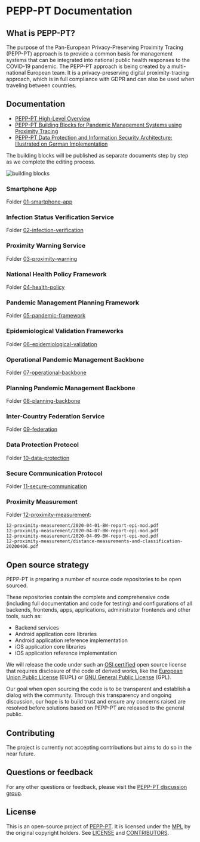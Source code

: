 # PEPP-PT Documentation

## What is PEPP-PT?

The purpose of the Pan-European Privacy-Preserving Proximity Tracing (PEPP-PT)
approach is to provide a common basis for management systems that can be
integrated into national public health responses to the COVID-19 pandemic.  The
PEPP-PT approach is being created by a multi-national European team.  It is
a privacy-preserving digital proximity-tracing approach, which is in full
compliance with GDPR and can also be used when traveling between countries.

## Documentation

- [PEPP-PT High-Level Overview](./PEPP-PT-high-level-overview.pdf)
- [PEPP-PT Building Blocks for Pandemic Management Systems using Proximity Tracing](./PEPP-PT-building-blocks.pdf)
- [PEPP-PT Data Protection and Information Security Architecture: Illustrated on German Implementation](./PEPP-PT-data-protection-information-security-architecture.pdf)

The building blocks will be published as separate documents step by step as we
complete the editing process.

![building blocks](./img/blocks.png)

### Smartphone App

Folder [01-smartphone-app](./01-smartphone-app)

### Infection Status Verification Service

Folder [02-infection-verification](./02-infection-verification)

### Proximity Warning Service

Folder [03-proximity-warning](./03-proximity-warning)

### National Health Policy Framework

Folder [04-health-policy](./04-health-policy)

### Pandemic Management Planning Framework

Folder [05-pandemic-framework](./05-pandemic-framework)

### Epidemiological Validation Frameworks

Folder [06-epidemiological-validation](./06-epidemiological-validation)

### Operational Pandemic Management Backbone

Folder [07-operational-backbone](./07-operational-backbone)

### Planning Pandemic Management Backbone

Folder [08-planning-backbone](./08-planning-backbone)

### Inter-Country Federation Service

Folder [09-federation](./09-federation)

### Data Protection Protocol

Folder [10-data-protection](./10-data-protection)

### Secure Communication Protocol

Folder [11-secure-communication](./11-secure-communication)

### Proximity Measurement

Folder [12-proximity-measurement](./12-proximity-measurement):

```
12-proximity-measurement/2020-04-01-BW-report-epi-mod.pdf
12-proximity-measurement/2020-04-07-BW-report-epi-mod.pdf
12-proximity-measurement/2020-04-09-BW-report-epi-mod.pdf
12-proximity-measurement/distance-measurements-and-classification-20200406.pdf
```

## Open source strategy

PEPP-PT is preparing a number of source code repositories to be open sourced.

These repositories contain the complete and comprehensive code (including full documentation and code for testing) and configurations of all backends, frontends, apps, applications, administrator frontends and other tools, such as:

* Backend services
* Android application core libraries
* Android application reference implementation
* iOS application core libraries
* iOS application reference implementation

We will release the code under such an [OSI certified](https://opensource.org/licenses) open source license that requires disclosure of the code of derived works, like the [European Union Public License](https://de.wikipedia.org/wiki/European_Union_Public_Licence) (EUPL) or [GNU General Public License](https://de.wikipedia.org/wiki/GNU_General_Public_License) (GPL).

Our goal when open sourcing the code is to be transparent and establish
a dialog with the community.  Through this transparency and ongoing discussion,
our hope is to build trust and ensure any concerns raised are resolved before
solutions based on PEPP-PT are released to the general public.

## Contributing

The project is currently not accepting contributions but aims to do so in the
near future.

## Questions or feedback

For any other questions or feedback, please visit the
[PEPP-PT discussion group](https://groups.google.com/forum/#!forum/pepp-pt-discussion).

## License

This is an open-source project of [PEPP-PT](https://www.pepp-pt.org/).  It is
licensed under the [MPL](./LICENSE.txt) by the original copyright holders.  See
[LICENSE](./LICENSE.txt) and [CONTRIBUTORS](./CONTRIBUTORS.txt).
